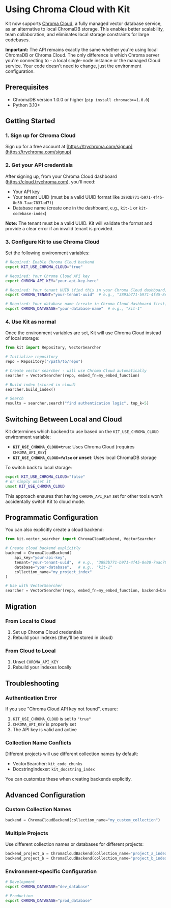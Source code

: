 # Using Chroma Cloud with Kit

Kit now supports [Chroma Cloud](https://trychroma.com), a fully managed vector database service, as an alternative to local ChromaDB storage. This enables better scalability, team collaboration, and eliminates local storage constraints for large codebases.

**Important:** The API remains exactly the same whether you're using local ChromaDB or Chroma Cloud. The only difference is which Chroma server you're connecting to - a local single-node instance or the managed Cloud service. Your code doesn't need to change, just the environment configuration.

## Prerequisites

- ChromaDB version 1.0.0 or higher (`pip install chromadb>=1.0.0`)
- Python 3.10+

## Getting Started

### 1. Sign up for Chroma Cloud

Sign up for a free account at [https://trychroma.com/signup](https://trychroma.com/signup)

### 2. Get your API credentials

After signing up, from your Chroma Cloud dashboard (https://cloud.trychroma.com), you'll need:
- Your API key
- Your tenant UUID (must be a valid UUID format like `3893b771-b971-4f45-8e30-7aac7837ad7f`)
- Database name (create one in the dashboard, e.g., `kit-1` or `kit-codebase-index`)

**Note:** The tenant must be a valid UUID. Kit will validate the format and provide a clear error if an invalid tenant is provided.

### 3. Configure Kit to use Chroma Cloud

Set the following environment variables:

```bash
# Required: Enable Chroma Cloud backend
export KIT_USE_CHROMA_CLOUD="true"

# Required: Your Chroma Cloud API key
export CHROMA_API_KEY="your-api-key-here"

# Required: Your tenant UUID (find this in your Chroma Cloud dashboard)
export CHROMA_TENANT="your-tenant-uuid"  # e.g., "3893b771-b971-4f45-8e30-7aac7837ad7f"

# Required: Your database name (create in Chroma Cloud dashboard first)
export CHROMA_DATABASE="your-database-name"  # e.g., "kit-1"
```

### 4. Use Kit as normal

Once the environment variables are set, Kit will use Chroma Cloud instead of local storage:

```python
from kit import Repository, VectorSearcher

# Initialize repository
repo = Repository("/path/to/repo")

# Create vector searcher - will use Chroma Cloud automatically
searcher = VectorSearcher(repo, embed_fn=my_embed_function)

# Build index (stored in cloud)
searcher.build_index()

# Search
results = searcher.search("find authentication logic", top_k=5)
```

## Switching Between Local and Cloud

Kit determines which backend to use based on the `KIT_USE_CHROMA_CLOUD` environment variable:
- **`KIT_USE_CHROMA_CLOUD=true`**: Uses Chroma Cloud (requires `CHROMA_API_KEY`)
- **`KIT_USE_CHROMA_CLOUD=false` or unset**: Uses local ChromaDB storage

To switch back to local storage:
```bash
export KIT_USE_CHROMA_CLOUD="false"
# or simply unset it
unset KIT_USE_CHROMA_CLOUD
```

This approach ensures that having `CHROMA_API_KEY` set for other tools won't accidentally switch Kit to cloud mode.

## Programmatic Configuration

You can also explicitly create a cloud backend:

```python
from kit.vector_searcher import ChromaCloudBackend, VectorSearcher

# Create cloud backend explicitly
backend = ChromaCloudBackend(
    api_key="your-api-key",
    tenant="your-tenant-uuid",  # e.g., "3893b771-b971-4f45-8e30-7aac7837ad7f"
    database="your-database",   # e.g., "kit-1"
    collection_name="my_project_index"
)

# Use with VectorSearcher
searcher = VectorSearcher(repo, embed_fn=my_embed_function, backend=backend)
```

## Migration

### From Local to Cloud
1. Set up Chroma Cloud credentials
2. Rebuild your indexes (they'll be stored in cloud)

### From Cloud to Local
1. Unset `CHROMA_API_KEY`
2. Rebuild your indexes locally

## Troubleshooting

### Authentication Error
If you see "Chroma Cloud API key not found", ensure:
1. `KIT_USE_CHROMA_CLOUD` is set to `"true"`
2. `CHROMA_API_KEY` is properly set
3. The API key is valid and active

### Collection Name Conflicts
Different projects will use different collection names by default:
- VectorSearcher: `kit_code_chunks`
- DocstringIndexer: `kit_docstring_index`

You can customize these when creating backends explicitly.

## Advanced Configuration

### Custom Collection Names
```python
backend = ChromaCloudBackend(collection_name="my_custom_collection")
```

### Multiple Projects
Use different collection names or databases for different projects:
```python
backend_project_a = ChromaCloudBackend(collection_name="project_a_index")
backend_project_b = ChromaCloudBackend(collection_name="project_b_index")
```

### Environment-specific Configuration
```bash
# Development
export CHROMA_DATABASE="dev_database"

# Production
export CHROMA_DATABASE="prod_database"
```